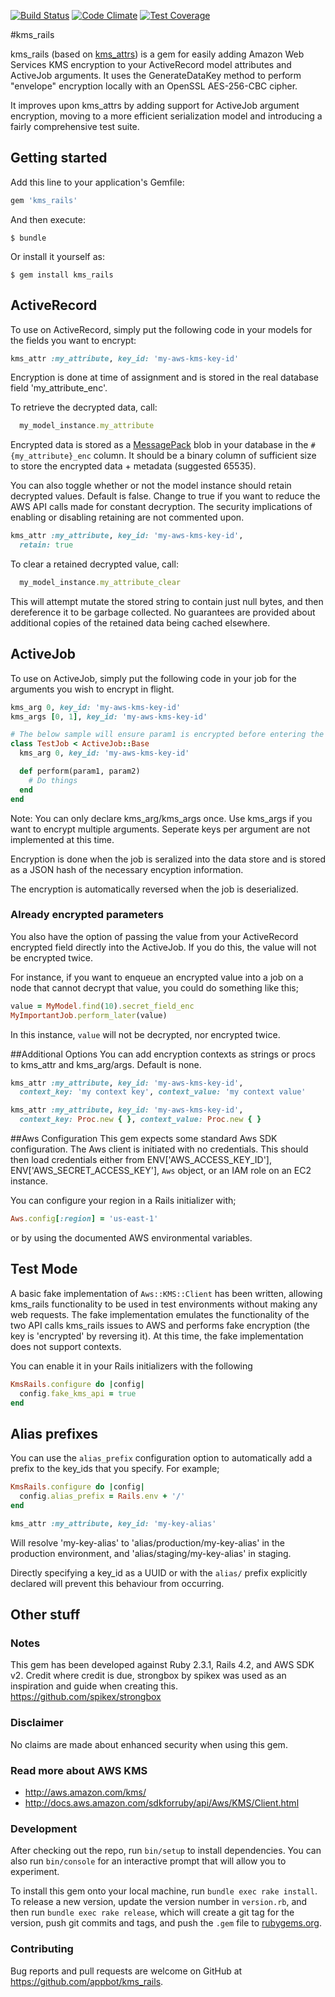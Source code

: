 [![Build Status](https://travis-ci.org/appbot/kms_rails.svg)](https://travis-ci.org/appbot/kms_rails)
[![Code Climate](https://codeclimate.com/github/appbot/kms_rails/badges/gpa.svg)](https://codeclimate.com/github/appbot/kms_rails) [![Test Coverage](https://codeclimate.com/github/appbot/kms_rails/badges/coverage.svg)](https://codeclimate.com/github/appbot/kms_rails/coverage)

#kms_rails

kms_rails (based on [kms_attrs](https://github.com/justinoue/kms_attrs)) is a gem for easily adding Amazon Web Services KMS encryption to your ActiveRecord model attributes and ActiveJob arguments. It uses the GenerateDataKey method to perform "envelope" encryption locally with an OpenSSL AES-256-CBC cipher.

It improves upon kms_attrs by adding support for ActiveJob argument encryption, moving to a more efficient serialization model and introducing a fairly comprehensive test suite.

## Getting started

Add this line to your application's Gemfile:

```ruby
gem 'kms_rails'
```

And then execute:

    $ bundle

Or install it yourself as:

    $ gem install kms_rails

## ActiveRecord

To use on ActiveRecord, simply put the following code in your models for the fields you want to encrypt:
```ruby
kms_attr :my_attribute, key_id: 'my-aws-kms-key-id'
```
Encryption is done at time of assignment and is stored in the real database field 'my_attribute_enc'.

To retrieve the decrypted data, call:
```ruby
  my_model_instance.my_attribute
```

Encrypted data is stored as a [MessagePack](https://github.com/msgpack/msgpack-ruby) blob in your database in the `#{my_attribute}_enc` column. It should be a binary column of sufficient size to store the encrypted data + metadata (suggested 65535).

You can also toggle whether or not the model instance should retain decrypted values. Default is false. Change to true if you want to reduce the AWS API calls made for constant decryption. The security implications of enabling or disabling retaining are not commented upon.
```ruby
kms_attr :my_attribute, key_id: 'my-aws-kms-key-id',
  retain: true
```

To clear a retained decrypted value, call:
```ruby
  my_model_instance.my_attribute_clear
```

This will attempt mutate the stored string to contain just null bytes, and then dereference it to be garbage collected. No guarantees are provided about additional copies of the retained data being cached elsewhere.

## ActiveJob

To use on ActiveJob, simply put the following code in your job for the arguments you wish to encrypt in flight.
```ruby
kms_arg 0, key_id: 'my-aws-kms-key-id'
kms_args [0, 1], key_id: 'my-aws-kms-key-id'

# The below sample will ensure param1 is encrypted before entering the job store
class TestJob < ActiveJob::Base
  kms_arg 0, key_id: 'my-aws-kms-key-id'

  def perform(param1, param2)
    # Do things
  end
end
```

Note: You can only declare kms_arg/kms_args once. Use kms_args if you want to encrypt multiple arguments. Seperate keys per argument are not implemented at this time.

Encryption is done when the job is seralized into the data store and is stored as a JSON hash of the necessary encyption information.

The encryption is automatically reversed when the job is deserialized.

### Already encrypted parameters

You also have the option of passing the value from your ActiveRecord encrypted field directly into the ActiveJob. If you do this, the value will not be encrypted twice.

For instance, if you want to enqueue an encrypted value into a job on a node that cannot decrypt that value, you could do something like this;

```ruby
value = MyModel.find(10).secret_field_enc
MyImportantJob.perform_later(value)
```

In this instance, `value` will not be decrypted, nor encrypted twice.

##Additional Options
You can add encryption contexts as strings or procs to kms_attr and kms_arg/args. Default is none.
```ruby
kms_attr :my_attribute, key_id: 'my-aws-kms-key-id',
  context_key: 'my context key', context_value: 'my context value'

kms_attr :my_attribute, key_id: 'my-aws-kms-key-id',
  context_key: Proc.new { }, context_value: Proc.new { }
```

##Aws Configuration
This gem expects some standard Aws SDK configuration. The Aws client is initiated with no credentials. This should then load credentials either from ENV['AWS_ACCESS_KEY_ID'], ENV['AWS_SECRET_ACCESS_KEY'], `Aws` object, or an IAM role on an EC2 instance.

You can configure your region in a Rails initializer with;
```ruby
Aws.config[:region] = 'us-east-1'
```

or by using the documented AWS environmental variables.

## Test Mode

A basic fake implementation of `Aws::KMS::Client` has been written, allowing kms_rails functionality to be used in test environments without making any web requests. The fake implementation emulates the functionality of the two API calls kms_rails issues to AWS and performs fake encryption (the key is 'encrypted' by reversing it). At this time, the fake implementation does not support contexts.

You can enable it in your Rails initializers with the following
```ruby
KmsRails.configure do |config|
  config.fake_kms_api = true
end
```

## Alias prefixes

You can use the `alias_prefix` configuration option to automatically add a prefix to the key_ids that you specify. For example;

```ruby
KmsRails.configure do |config|
  config.alias_prefix = Rails.env + '/'
end

kms_attr :my_attribute, key_id: 'my-key-alias'
```

Will resolve 'my-key-alias' to 'alias/production/my-key-alias' in the production environment, and 'alias/staging/my-key-alias' in staging.

Directly specifying a key_id as a UUID or with the `alias/` prefix explicitly declared will prevent this behaviour from occurring.

## Other stuff

### Notes
This gem has been developed against Ruby 2.3.1, Rails 4.2, and AWS SDK v2. Credit where credit is due, strongbox by spikex was used as an inspiration and guide when creating this. https://github.com/spikex/strongbox

### Disclaimer
No claims are made about enhanced security when using this gem.

### Read more about AWS KMS
* http://aws.amazon.com/kms/
* http://docs.aws.amazon.com/sdkforruby/api/Aws/KMS/Client.html

### Development

After checking out the repo, run `bin/setup` to install dependencies. You can also run `bin/console` for an interactive prompt that will allow you to experiment.

To install this gem onto your local machine, run `bundle exec rake install`. To release a new version, update the version number in `version.rb`, and then run `bundle exec rake release`, which will create a git tag for the version, push git commits and tags, and push the `.gem` file to [rubygems.org](https://rubygems.org).

### Contributing

Bug reports and pull requests are welcome on GitHub at https://github.com/appbot/kms_rails.
